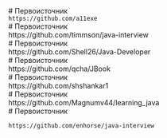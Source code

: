 <?xml version="1.0" encoding="UTF-8"?>
<module type="JAVA_MODULE" version="4">
  <component name="NewModuleRootManager" inherit-compiler-output="true">
    <exclude-output />
    <content url="file://$MODULE_DIR$">
      <sourceFolder url="file://$MODULE_DIR$/src" isTestSource="false" />
    </content>
    <orderEntry type="inheritedJdk" />
    <orderEntry type="sourceFolder" forTests="false" />
  <div># Первоисточник </div

    https://github.com/a11exe
  <div># Первоисточник </div>
    https://github.com/timmson/java-interview
   <div># Первоисточник </div>
    https://github.com/Shell26/Java-Developer
       <div># Первоисточник </div>
    https://github.com/qcha/JBook
   <div># Первоисточник </div>
    https://github.com/shshankar1
   <div># Первоисточник </div>
    https://github.com/Magnumv44/learning_java
   <div># Первоисточник </div>

    https://github.com/enhorse/java-interview


  </component>
</module>